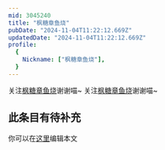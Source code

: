 ```yaml
---
mid: 3045240
title: "枫糖章鱼烧"
pubDate: "2024-11-04T11:22:12.669Z"
updatedDate: "2024-11-04T11:22:12.669Z"
profile:
  {
    Nickname: ["枫糖章鱼烧"],
  }
---
```


关注[枫糖章鱼烧](https://space.bilibili.com/3045240)谢谢喵~ 关注[枫糖章鱼烧](https://space.bilibili.com/3045240)谢谢喵~

## 此条目有待补充
你可以在[这里](https://github.com/Yuhanawa/VTuber.ICU-Content/edit/master/v/枫糖章鱼烧/index.md)编辑本文
